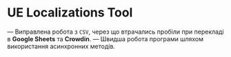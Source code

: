 # UE Localizations Tool

— Виправлена робота з `CSV`, через що втрачались пробіли при перекладі в **Google Sheets** та **Crowdin**.
— Швидша робота програми шляхом використання асинхронних методів.

